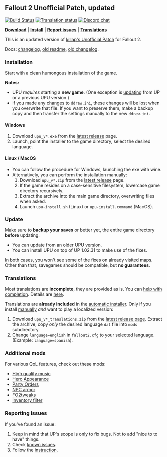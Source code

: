 ## Fallout 2 Unofficial Patch, updated

[![Build Status](https://travis-ci.org/BGforgeNet/Fallout2_Unofficial_Patch.svg?branch=master)](https://travis-ci.org/BGforgeNet/Fallout2_Unofficial_Patch)
[![Translation status](https://tra.bgforge.net/widgets/fallout/-/up/svg-badge.svg)](https://tra.bgforge.net/projects/fallout/up/)
[![Discord chat](https://img.shields.io/discord/420268540700917760?logo=discord)](https://discord.gg/4Yqfggm)

[__Download__](https://github.com/BGforgeNet/Fallout2_Unofficial_Patch/releases/latest)
| [__Install__](#installation)
| [__Report issues__](#reporting-issues)
| [__Translations__](#translations)

This is an updated version of [killap's Unofficial Patch](http://killap.net/) for Fallout 2.

Docs: [changelog](docs/changelog.md), [old readme](docs/up-readme.txt), [old changelog](docs/up-changelog.txt).

### Installation
Start with a clean humongous installation of the game.

**Notes:**
- UPU _requires_ starting a **new game**. (One exception is [updating](#update) from UP or a previous UPU version.)
- If you made any changes to `ddraw.ini`, these changes will be lost when you overwrite that file. If you want to preserve them, make a backup copy and then transfer the settings manually to the new `ddraw.ini`.

#### Windows
1. Download `upu_v*.exe` from the [latest release](https://github.com/BGforgeNet/Fallout2_Unofficial_Patch/releases/latest) page.
1. Launch, point the installer to the game directory, select the desired language.

#### Linux / MacOS
- You can follow the procedure for Windows, launching the exe with wine.
- Alternatively, you can perform the installation manually:
  1. Download `upu_v*.zip` from the [latest release](https://github.com/BGforgeNet/Fallout2_Unofficial_Patch/releases/latest) page.
  1. If the game resides on a case-sensitive filesystem, lowercase game directory recursively.
  1. Extract the archive into the main game directory, overwriting files when asked.
  1. Launch `upu-install.sh` (Linux) or `upu-install.command` (MacOS).

### Update
Make sure to **backup your saves** or better yet, the entire game directory **before** updating.

* You can update from an older UPU version.
* You can install UPU on top of UP 1.02.31 to make use of the fixes.

In both cases, you won't see some of the fixes on already visited maps. Other than that, savegames should be compatible, but **no guarantees**.

### Translations
Most translations are **incomplete**, they are provided as is. You can [help with completion](https://tra.bgforge.net/projects/fallout/up/). Details are [here](docs/translations.md).

Translations are **already included** in the [automatic installer](#windows). Only if you install [manually](#linux--macos) _and_ want to play a localized version:
1. Download `upu_v*_translations.zip` from the [latest release page](https://github.com/BGforgeNet/Fallout2_Unofficial_Patch/releases/latest). Extract the archive, copy _only_ the desired language `dat` file into `mods` subdirectory.
1. Change `language=english` in `fallout2.cfg` to your selected language. (Example: `language=spanish`).

### Additional mods
For various QoL features, check out these mods:
- [High quality music](https://github.com/BGforgeNet/Fallout2-HQ-music)
- [Hero Appearance](https://github.com/BGforgeNet/Fallout2_Hero_Appearance)
- [Party Orders](https://github.com/BGforgeNet/Fallout2_Party_Orders)
- [NPC armor](https://github.com/BGforgeNet/Fallout2_NPC_Armor)
- [FO2tweaks](https://github.com/BGforgeNet/FO2tweaks)
- [Inventory filter](https://nma-fallout.com/threads/inventory-filter.214445/)

### Reporting issues
If you've found an issue:

1. Keep in mind that UP's scope is only to fix bugs. Not to add "nice to to have" things.
2. Check [known issues](docs/known.md).
3. Follow the [instruction](docs/reporting.md).

